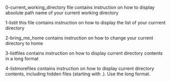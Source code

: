 0-current_working_directory file contains instruction on how to display absolute path name of your current working directory

1-listit this file contains instruction on how to display the list of your currrent directory

2-bring_me_home contains instruction on how to change your current directory to home

3-listfiles contains instruction on how to display current directory contents in a long format

4-listmorefiles contains instruction on how to display current directory contents, including hidden files (starting with .). Use the long format.
